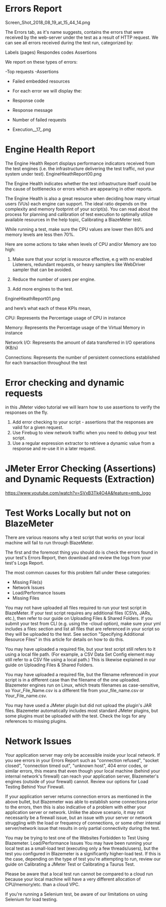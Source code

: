 # Errors Report

Screen_Shot_2018_08_19_at_15_44_14.png

The Errors tab, as it's name suggests, contains the errors that were received by the web-server under the test as a result of HTTP request. We can see all errors received during the test run, categorized by:

Labels (pages)
Respondes codes
Assertions


We report on these types of errors:

-Top requests
-Assertions
- Failed embedded resources
- For each error we will display the:

- Response code
- Response message
- Number of failed requests
- Execution__17_.png

# Engine Health Report

The Engine Health Report displays performance indicators received from the test engines (i.e. the infrastructure delivering the test traffic, not your system under test). EngineHleathReport00.png

The Engine Health indicates whether the test infrastructure itself could be the cause of bottlenecks or errors which are appearing in other reports. 

The Engine Health is also a great resource when deciding how many virtual users (VUs) each engine can support. The ideal ratio depends on the complexity and memory footprint of your script(s). You can read about the process for planning and calibration of test execution to optimally utilize available resources in the help topic, Calibrating a BlazeMeter test.

While running a test, make sure the CPU values are lower then 80% and memory levels are less then 70%.

Here are some actions to take when levels of CPU and/or Memory are too high:

1. Make sure that your script is resource effective, e.g with no enabled Listeners, redundant requests, or heavy samplers like WebDriver sampler that can be avoided.

2. Reduce the number of users per engine.

3. Add more engines to the test.

EngineHleathReport01.png

and here’s what each of these KPIs mean, 

CPU: Represents the Percentage usage of CPU in instance

Memory: Represents the Percentage usage of the Virtual Memory in instance

Network I/O: Represents the amount of data transferred in I/O operations (KB/s)

Connections: Represents the number of persistent connections established for each transaction throughout the test

# Error checking and dynamic requests

in this JMeter video tutorial we will learn how to use assertions to verify the responses on the fly.
 
1. Add error checking to your script - assertions that the responses are valid for a given request.
2. Use Firebug to view network traffic when you need to debug your test script.
3. Use a regular expression extractor to retrieve a dynamic value from a response and re-use it in a later request.

# JMeter Error Checking (Assertions) and Dynamic Requests (Extraction)

https://www.youtube.com/watch?v=SVxB3Tk4O4A&feature=emb_logo


# Test Works Locally but not on BlazeMeter

There are various reasons why a test script that works on your local machine will fail to run through BlazeMeter.

The first and the foremost thing you should do is check the errors found in your test's Errors Report, then download and review the logs from your test's Logs Report.

The most common causes for this problem fall under these categories:

- Missing File(s)
- Network Issues
- Load/Performance Issues
- Missing Files

You may not have uploaded all files required to run your test script in BlazeMeter.  If your test script requires any additional files (CSVs, JARs, etc.), then refer to our guide on Uploading Files & Shared Folders.
If you submit your test from CLI (e.g. using the -cloud option), make sure your yml includes a files: section and list all files that are referenced in your script so they will be uploaded to the test. See section "Specifying Additional Resource Files" in this article for details on how to do this.

You may have uploaded a required file, but your test script still refers to it using a local file path.  (For example, a CSV Data Set Config element may still refer to a CSV file using a local path.) This is likewise explained in our guide on Uploading Files & Shared Folders.

You may have uploaded a required file, but the filename referenced in your script is in a different case than the filename of the one uploaded.  Blazemeter engines run on Linux, which treats filenames as case-sensitive, so Your_File_Name.csv is a different file from your_file_name.csv or Your_File_name.csv.

You may have used a JMeter plugin but did not upload the plugin's JAR files.  Blazemeter automatically includes most standard JMeter plugins, but some plugins must be uploaded with the test.  Check the logs for any references to missing plugins.

# Network Issues

Your application server may only be accessible inside your local network.  If you see errors in your Errors Report such as "connection refused", "socket closed", "connection timed out", "unknown  host", 404 error codes, or similar errors, this means that even though your local machine (behind your internal network's firewall) can reach your application server, Blazemeter's engines (outside of your firewall) cannot. Review our options for Load Testing Behind Your Firewall.

If your application server returns connection errors as mentioned in the above bullet, but Blazemeter was able to establish some connections prior to the errors, then this is also indicative of a problem with either your application server or network.  Unlike the above scenario, it may not necessarily be a firewall issue, but an issue with your server or network struggling with the load or frequency of connections, or some other internal server/network issue that results in only partial connectivity during the test.

You may be trying to test one of the Websites Forbidden to Test Using Blazemeter.
Load/Performance Issues
You may have been running your local test as a small-load test (executing only a few threads/users), but the test you configured in Blazemeter is a significantly higher-load test.  If this is the case, depending on the type of test you're attempting to run, review our guide on Calibrating a JMeter Test or Calibrating a Taurus Test.

Please be aware that a local test run cannot be compared to a cloud run because your local machine will have a very different allocation of CPU/memory/etc. than a cloud VPC.

If you're running a Selenium test, be aware of our limitations on using Selenium for load testing.
